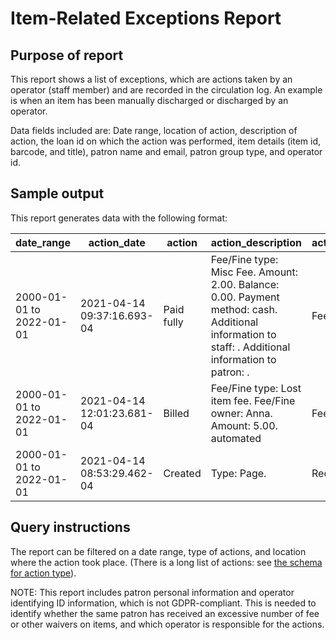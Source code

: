 # Item-Related Exceptions Report

## Purpose of report

This report shows a list of exceptions, which are actions taken by an operator (staff member) and are recorded in the circulation log. 
An example is when an item has been manually discharged or discharged by an operator. 

Data fields included are: Date range, location of action, description of action, the loan id on which the action was performed, item details (item id, barcode, and title),
patron name and email, patron group type, and operator id.

## Sample output

This report generates data with the following format:

|date\_range|action\_date|action|action\_description|action\_result|action\_source|service\_point\_id|user\_id|fee\_fine\_id|item\_id|loan\_id|item\_barcode|patron\_group\_name|patron\_last\_name|patron\_first\_name|patron\_middle\_name|patron\_email|location\_name|service\_point\_display\_name|
|---|---|---|---|---|---|---|---|---|---|---|---|---|---|---|---|---|---|---|
|2000-01-01 to 2022-01-01|2021-04-14 09:37:16.693-04|Paid fully|Fee/Fine type: Misc Fee. Amount: 2.00. Balance: 0.00. Payment method: cash. Additional information to staff: . Additional information to patron: .|Fee/Fine|ADMINISTRATOR, DIKU|7c5abc9f-f3d7-4856-b8d7-6712462ca007|67a248eb-b259-4e7f-98d0-9b57abd1ef59|2eb2fb7c-74d2-4166-8d97-7a19379a13e1||||Graduate Student|Melnyk|Anna||anna_melnyk@epam.com|||
|2000-01-01 to 2022-01-01|2021-04-14 12:01:23.681-04|Billed|Fee/Fine type: Lost item fee. Fee/Fine owner: Anna. Amount: 5.00. automated|Fee/Fine|System||9f8c6765-db3f-4a7a-92f6-4c976b51bfdb|4279f19d-4c05-4585-bbed-0c4d14019dab|7212ba6a-8dcf-45a1-be9a-ffaa847c4423|abc46827-c595-4be3-a06e-52928bb6b447|10101|Faculty Member|Barannyk|Roman||roman_barannyk@epam.com|||
|2000-01-01 to 2022-01-01|2021-04-14 08:53:29.462-04|Created|Type: Page.|Request|Barannyk, Roman|3a40852d-49fd-4df2-a1f9-6e2641a6e91f|9f8c6765-db3f-4a7a-92f6-4c976b51bfdb||7212ba6a-8dcf-45a1-be9a-ffaa847c4423||10101|Faculty Member|Barannyk|Roman||roman_barannyk@epam.com|Annex|Circulation Desk -- Hallway|


## Query instructions

The report can be filtered on a date range, type of actions, and location where the action took place.
(There is a long list of actions: see [the schema for action type](https://github.com/folio-org/mod-audit/blob/master/ramls/schemas/action_type.json)).

NOTE: This report includes patron personal information and operator identifying ID information, which is not GDPR-compliant. This is needed to identify whether the same 
patron has received an excessive number of fee or other waivers on items, and which operator is responsible for the actions.
